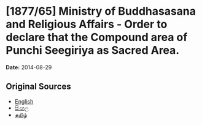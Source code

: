 # [1877/65] Ministry of Buddhasasana and Religious Affairs - Order to declare that the Compound area of Punchi Seegiriya as Sacred Area.

**Date:** 2014-08-29

## Original Sources

- [English](https://documents.gov.lk/view/extra-gazettes/2014/8/1877-65_E.pdf)
- [සිංහල](https://documents.gov.lk/view/extra-gazettes/2014/8/1877-65_S.pdf)
- [தமிழ்](https://documents.gov.lk/view/extra-gazettes/2014/8/1877-65_T.pdf)

